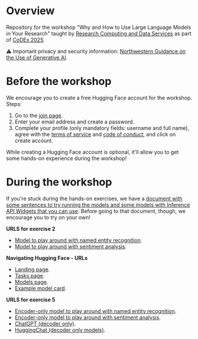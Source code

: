 # Overview
Repository for the workshop "Why and How to Use Large Language Models in Your Research" taught by [Research Computing and Data Services](https://www.it.northwestern.edu/departments/it-services-support/research/) as part of [CoDEx 2025](https://codex.northwestern.edu/).

⚠️ Important privacy and security information: [Northwestern Guidance on the Use of Generative AI](https://www.it.northwestern.edu/about/policies/guidance-on-the-use-of-generative-ai.html).

# Before the workshop

We encourage you to create a free Hugging Face account for the workshop. Steps:
1. Go to the [join page](https://huggingface.co/join).
2. Enter your email address and create a password.
3. Complete your profile (only mandatory fields: username and full name), agree with the [terms of service](https://huggingface.co/terms-of-service) and [code of conduct](https://huggingface.co/code-of-conduct), and click on create account.

While creating a Hugging Face account is optional, it'll allow you to get some hands-on experience during the workshop!

# During the workshop

If you're stuck during the hands-on exercises, we have a [document with some sentences to try running the models and some models with Inference API Widgets that you can use](https://github.com/nuitrcs/CoDEx-Choose-Your-LLM/blob/main/help_with_exercises.txt). Before going to that document, though, we encourage you to try on your own!

**URLS for exercise 2**

- [Model to play around with named entity recognition](https://huggingface.co/dslim/bert-base-NER).<br>
- [Model to play around with sentiment analysis](https://huggingface.co/finiteautomata/bertweet-base-sentiment-analysis).

**Navigating Hugging Face - URLs**

- [Landing page](https://huggingface.co/​).<br>
- [Tasks page](https://huggingface.co/tasks).<br>
- [Models page](https://huggingface.co/models).<br>
- [Example model card](https://huggingface.co/deepseek-ai/DeepSeek-R1).

**URLS for exercise 5**

- [Encoder-only model to play around with named entity recognition](https://huggingface.co/dslim/bert-base-NER).<br>
- [Encoder-only model to play around with sentiment analysis](https://huggingface.co/finiteautomata/bertweet-base-sentiment-analysis).<br>
- [ChatGPT (decoder only)](https://chatgpt.com/).<br>
- [HuggingChat (decoder only models)](https://huggingface.co/chat/).
